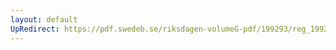 ```yaml
---
layout: default
UpRedirect: https://pdf.swedeb.se/riksdagen-volumeG-pdf/199293/reg_199293/reg_199293_0395.pdf
---
```

